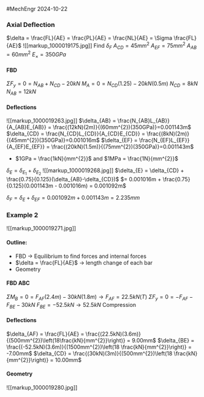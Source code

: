 #MechEngr 2024-10-22

### Axial Deflection
$\delta = \frac{FL}{AE} = \frac{PL}{AE} = \frac{NL}{AE} = \Sigma \frac{FL}{AE}$
![[markup_1000019175.jpg]]
Find $\delta_{F}$
$A_{CD} = 45mm^{2}$
$A_{EF} = 75mm^{2}$
$A_{AB} = 60mm^{2}$
$E_{\times} = 350GPa$

#### FBD
$\Sigma F_{y} = 0 = N_{AB} + N_{CD} - 20kN$
$M_{A} = 0 = N_{CD}(1.25) - 20kN(0.5m)$
$N_{CD} = 8kN$
$N_{AB} = 12kN$

#### Deflections
![[markup_1000019263.jpg]]
$\delta_{AB} = \frac{N_{AB}L_{AB}}{A_{AB}E_{AB}} = \frac{(12kN)(2m)}{(60mm^{2})(350GPa)}=0.001143m$
$\delta_{CD} = \frac{N_{CD}L_{CD}}{A_{CD}E_{CD}} = \frac{(8kN)(2m)}{(45mm^{2})(350GPa)}=0.001016m$
$\delta_{EF} = \frac{N_{EF}L_{EF}}{A_{EF}E_{EF}} = \frac{(20kN)(1.5m)}{(75mm^{2})(350GPa)}=0.001143m$
- $1GPa = \frac{1kN}{mm^{2}}$ and $1MPa = \frac{1N}{mm^{2}}$


$\delta_{E} = \delta_{E_{1}} + \delta_{E_{2}}$
![[markup_1000019268.jpg]]
$\delta_{E} = \delta_{CD} + \frac{0.75}{0.125}(\delta_{AB}-\delta_{CD})$
$= 0.001016m + \frac{0.75}{0.125}(0.001143m - 0.001016m) = 0.001092m$

$\delta_{F} = \delta_{E} + \delta_{EF} = 0.001092m + 0.001143m = 2.235mm$

### Example 2
![[markup_1000019271.jpg]]
#### Outline:
- FBD -> Equilibrium to find forces and internal forces
- $\delta = \frac{FL}{AE}$ -> length change of each bar
- Geometry

#### FBD ABC
$\Sigma M_{B} = 0 = F_{AF}(2.4m) - 30kN(1.8m) \rightarrow F_{AF} = 22.5kN(T)$
$\Sigma F_{y} = 0 = -F_{AF} - F_{BE} - 30kN$
$F_{BE} = -52.5kN \rightarrow 52.5kN \text{ Compression}$

#### Deflections
$\delta_{AF} = \frac{FL}{AE} = \frac{(22.5kN)(3.6m)}{(500mm^{2})\left(18\frac{kN}{mm^{2}}\right)} = 9.00mm$
$\delta_{BE} = \frac{(-52.5kN)(3.6m)}{(1500mm^{2})\left(18 \frac{kN}{mm^{2}}\right)} = -7.00mm$
$\delta_{CD} = \frac{(30kN)(3m)}{(500mm^{2})\left(18 \frac{kN}{mm^{2}}\right)} = 10.00mm$

#### Geometry
![[markup_1000019280.jpg]]
